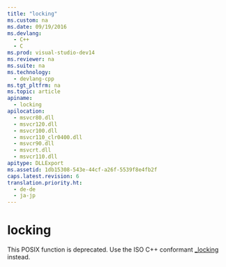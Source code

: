 ```yaml
---
title: "locking"
ms.custom: na
ms.date: 09/19/2016
ms.devlang: 
  - C++
  - C
ms.prod: visual-studio-dev14
ms.reviewer: na
ms.suite: na
ms.technology: 
  - devlang-cpp
ms.tgt_pltfrm: na
ms.topic: article
apiname: 
  - locking
apilocation: 
  - msvcr80.dll
  - msvcr120.dll
  - msvcr100.dll
  - msvcr110_clr0400.dll
  - msvcr90.dll
  - msvcrt.dll
  - msvcr110.dll
apitype: DLLExport
ms.assetid: 1db15308-543e-44cf-a26f-5539f8e4fb2f
caps.latest.revision: 6
translation.priority.ht: 
  - de-de
  - ja-jp
---
```

# locking
This POSIX function is deprecated. Use the ISO C++ conformant [_locking](../vs140/_locking.md) instead.
